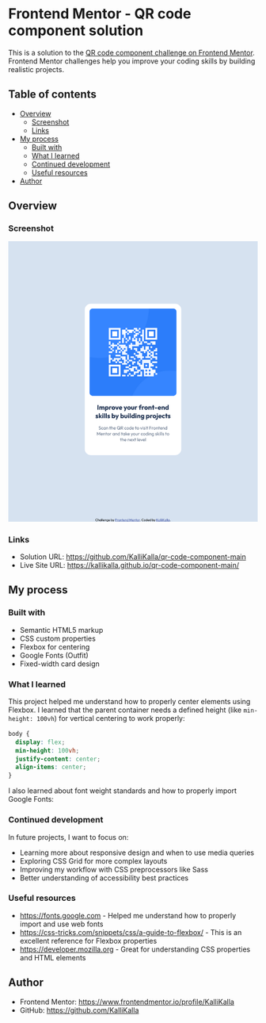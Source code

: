 # Frontend Mentor - QR code component solution

This is a solution to the [QR code component challenge on Frontend Mentor](https://www.frontendmentor.io/challenges/qr-code-component-iux_sIO_H). Frontend Mentor challenges help you improve your coding skills by building realistic projects.

## Table of contents

- [Overview](#overview)
  - [Screenshot](#screenshot)
  - [Links](#links)
- [My process](#my-process)
  - [Built with](#built-with)
  - [What I learned](#what-i-learned)
  - [Continued development](#continued-development)
  - [Useful resources](#useful-resources)
- [Author](#author)

## Overview

### Screenshot

![Screenshot of solution](images/Screenshot-of-solution.png)

### Links

- Solution URL: https://github.com/KalliKalla/qr-code-component-main
- Live Site URL: https://kallikalla.github.io/qr-code-component-main/

## My process

### Built with

- Semantic HTML5 markup
- CSS custom properties
- Flexbox for centering
- Google Fonts (Outfit)
- Fixed-width card design

### What I learned

This project helped me understand how to properly center elements using Flexbox. I learned that the parent container needs a defined height (like `min-height: 100vh`) for vertical centering to work properly:

```css
body {
  display: flex;
  min-height: 100vh;
  justify-content: center;
  align-items: center;
}
```

I also learned about font weight standards and how to properly import  
Google Fonts:

<link href="https://fonts.googleapis.com/css2?family=Outfit:wght@400;7     
00&display=swap" rel="stylesheet">

### Continued development

In future projects, I want to focus on:

- Learning more about responsive design and when to use media queries
- Exploring CSS Grid for more complex layouts
- Improving my workflow with CSS preprocessors like Sass
- Better understanding of accessibility best practices

### Useful resources

- https://fonts.google.com - Helped me understand how to properly
  import and use web fonts
- https://css-tricks.com/snippets/css/a-guide-to-flexbox/ - This is an  
  excellent reference for Flexbox properties
- https://developer.mozilla.org - Great for understanding CSS
  properties and HTML elements

## Author

- Frontend Mentor: https://www.frontendmentor.io/profile/KalliKalla
- GitHub: https://github.com/KalliKalla
